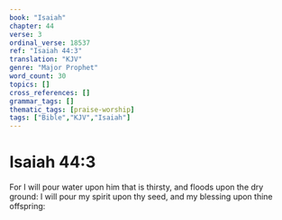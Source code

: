 ```yaml
---
book: "Isaiah"
chapter: 44
verse: 3
ordinal_verse: 18537
ref: "Isaiah 44:3"
translation: "KJV"
genre: "Major Prophet"
word_count: 30
topics: []
cross_references: []
grammar_tags: []
thematic_tags: [praise-worship]
tags: ["Bible","KJV","Isaiah"]
---
```


# Isaiah 44:3

For I will pour water upon him that is thirsty, and floods upon the dry ground: I will pour my spirit upon thy seed, and my blessing upon thine offspring:
